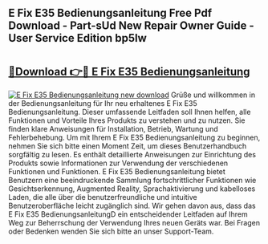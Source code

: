## E Fix E35 Bedienungsanleitung Free Pdf Download - Part-sUd New Repair Owner Guide - User Service Edition bp5Iw

# <h2><a href="http://df5ksb.blite.top/?on=E+Fix+E35+Bedienungsanleitung">🔗Download 👉🔴 E Fix E35 Bedienungsanleitung</a></h2>

[![E Fix E35 Bedienungsanleitung new download](https://i.imgur.com/lujVjoI.png)](http://df5ksb.blite.top/?on=E+Fix+E35+Bedienungsanleitung)
Grüße und willkommen in der Bedienungsanleitung für Ihr neu erhaltenes E Fix E35 Bedienungsanleitung. Dieser umfassende Leitfaden soll Ihnen helfen, alle Funktionen und Vorteile Ihres Produkts zu verstehen und zu nutzen. Sie finden klare Anweisungen für Installation, Betrieb, Wartung und Fehlerbehebung. Um mit Ihrem E Fix E35 Bedienungsanleitung zu beginnen, nehmen Sie sich bitte einen Moment Zeit, um dieses Benutzerhandbuch sorgfältig zu lesen. Es enthält detaillierte Anweisungen zur Einrichtung des Produkts sowie Informationen zur Verwendung der verschiedenen Funktionen und Funktionen. E Fix E35 Bedienungsanleitung bietet Benutzern eine beeindruckende Sammlung fortschrittlicher Funktionen wie Gesichtserkennung, Augmented Reality, Sprachaktivierung und kabelloses Laden, die alle über die benutzerfreundliche und intuitive Benutzeroberfläche leicht zugänglich sind. Wir gehen davon aus, dass das E Fix E35 BedienungsanleitungD ein entscheidender Leitfaden auf Ihrem Weg zur Beherrschung der Verwendung Ihres neuen Geräts war. Bei Fragen oder Bedenken wenden Sie sich bitte an unser Support-Team.
